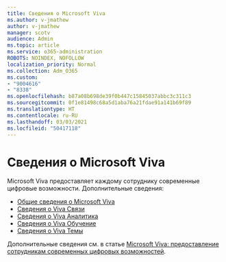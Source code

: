 ```yaml
---
title: Сведения о Microsoft Viva
ms.author: v-jmathew
author: v-jmathew
manager: scotv
audience: Admin
ms.topic: article
ms.service: o365-administration
ROBOTS: NOINDEX, NOFOLLOW
localization_priority: Normal
ms.collection: Adm_O365
ms.custom:
- "9004616"
- "8338"
ms.openlocfilehash: b87a08b698de39f0b447c15845037abbc3c311c3
ms.sourcegitcommit: 0f1e81498c68a5d1aba76a21fdae91a141b69f89
ms.translationtype: HT
ms.contentlocale: ru-RU
ms.lasthandoff: 03/03/2021
ms.locfileid: "50417118"
---
```

# <a name="learn-about-microsoft-viva"></a>Сведения о Microsoft Viva

Microsoft Viva предоставляет каждому сотруднику современные цифровые возможности. Дополнительные сведения:

- [Общие сведения о Microsoft Viva](https://www.microsoft.com/microsoft-viva/overview)
- [Сведения о Viva Связи](https://aka.ms/VivaConnectionsBlog/)
- [Сведения о Viva Аналитика](https://aka.ms/VivaInsightsBlog)
- [Сведения о Viva Обучение](https://aka.ms/VivaLearningBlog)
- [Сведения о Viva Темы](https://aka.ms/viva/topics/blog)

Дополнительные сведения см. в статье [Microsoft Viva: предоставление сотрудникам современных цифровых возможностей](https://www.microsoft.com/microsoft-365/blog/2021/02/04/microsoft-viva-empowering-every-employee-for-the-new-digital-age/).

